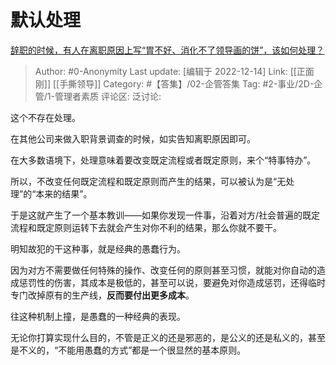 # 默认处理
[辞职的时候，有人在离职原因上写“胃不好、消化不了领导画的饼”，该如何处理？](https://www.zhihu.com/question/412344436/answer/2800534394)

> Author: #0-Anonymity
> Last update: [编辑于 2022-12-14]
> Link: [[正面刚]] [[手撕领导]]
> Category: #【答集】/02-企管答集
> Tag: #2-事业/2D-企管/1-管理者素质
> 评论区:
> 泛讨论:

这个不存在处理。

在其他公司来做入职背景调查的时候，如实告知离职原因即可。

在大多数语境下，处理意味着要改变既定流程或者既定原则，来个“特事特办”。

所以，不改变任何既定流程和既定原则而产生的结果，可以被认为是“无处理”的“本来的结果”。

于是这就产生了一个基本教训——如果你发现一件事，沿着对方/社会普遍的既定流程和既定原则运转下去就会产生对你不利的结果，那么你就不要干。

明知故犯的干这种事，就是经典的愚蠢行为。

因为对方不需要做任何特殊的操作、改变任何的原则甚至习惯，就能对你自动的造成惩罚性的伤害，其成本是极低的，甚至可以说，要避免对你造成惩罚，还得临时专门改掉原有的生产线，**反而要付出更多成本**。

往这种机制上撞，是愚蠢的一种经典的表现。

无论你打算实现什么目的，不管是正义的还是邪恶的，是公义的还是私义的，甚至是不义的，“不能用愚蠢的方式”都是一个很显然的基本原则。
